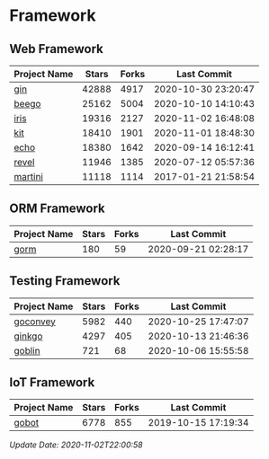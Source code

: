 # Framework

## Web Framework
| Project Name | Stars | Forks | Last Commit |
| ------------ | ----- | ----- | ----------- |
| [gin](https://github.com/gin-gonic/gin) | 42888 | 4917 | 2020-10-30 23:20:47 |
| [beego](https://github.com/astaxie/beego) | 25162 | 5004 | 2020-10-10 14:10:43 |
| [iris](https://github.com/kataras/iris) | 19316 | 2127 | 2020-11-02 16:48:08 |
| [kit](https://github.com/go-kit/kit) | 18410 | 1901 | 2020-11-01 18:48:30 |
| [echo](https://github.com/labstack/echo) | 18380 | 1642 | 2020-09-14 16:12:41 |
| [revel](https://github.com/revel/revel) | 11946 | 1385 | 2020-07-12 05:57:36 |
| [martini](https://github.com/go-martini/martini) | 11118 | 1114 | 2017-01-21 21:58:54 |

## ORM Framework
| Project Name | Stars | Forks | Last Commit |
| ------------ | ----- | ----- | ----------- |
| [gorm](https://github.com/jinzhu/gorm) | 180 | 59 | 2020-09-21 02:28:17 |

## Testing Framework
| Project Name | Stars | Forks | Last Commit |
| ------------ | ----- | ----- | ----------- |
| [goconvey](https://github.com/smartystreets/goconvey) | 5982 | 440 | 2020-10-25 17:47:07 |
| [ginkgo](https://github.com/onsi/ginkgo) | 4297 | 405 | 2020-10-13 21:46:36 |
| [goblin](https://github.com/franela/goblin) | 721 | 68 | 2020-10-06 15:55:58 |

## IoT Framework
| Project Name | Stars | Forks | Last Commit |
| ------------ | ----- | ----- | ----------- |
| [gobot](https://github.com/hybridgroup/gobot) | 6778 | 855 | 2019-10-15 17:19:34 |

*Update Date: 2020-11-02T22:00:58*